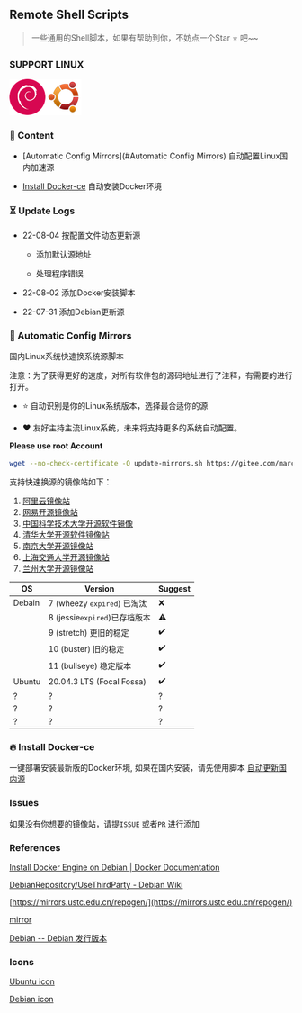 ## Remote Shell Scripts

> 一些通用的Shell脚本，如果有帮助到你，不妨点一个Star :star: 吧~~

### SUPPORT LINUX

![](./icons/debian.png)![](./icons/ubuntu.png)

### :bookmark_tabs: Content

- [Automatic Config Mirrors](#Automatic Config Mirrors) 自动配置Linux国内加速源

- [Install Docker-ce]() 自动安装Docker环境

### :hourglass_flowing_sand: Update Logs

- 22-08-04 按配置文件动态更新源
  
  - 添加默认源地址
  
  - 处理程序错误

- 22-08-02 添加Docker安装脚本

- 22-07-31 添加Debian更新源

### :checkered_flag: Automatic Config Mirrors

国内Linux系统快速换系统源脚本

注意：为了获得更好的速度，对所有软件包的源码地址进行了注释，有需要的进行打开。


- :star: 自动识别是你的Linux系统版本，选择最合适你的源

- :heart: 友好主持主流Linux系统，未来将支持更多的系统自动配置。


**Please use root Account**

```bash
wget --no-check-certificate -O update-mirrors.sh https://gitee.com/marchocode/shell/raw/master/update-mirrors.sh && bash update-mirrors.sh
```

支持快速换源的镜像站如下：

1. [阿里云镜像站](https://mirrors.aliyun.com)
2. [网易开源镜像站](https://mirrors.163.com)
3. [中国科学技术大学开源软件镜像](https://mirrors.ustc.edu.cn)
4. [清华大学开源软件镜像站](https://mirrors.tuna.tsinghua.edu.cn)
5. [南京大学开源镜像站](https://mirror.nju.edu.cn)
6. [上海交通大学开源镜像站](https://mirror.sjtu.edu.cn)
7. [兰州大学开源镜像站](https://mirror.lzu.edu.cn)

| OS     | Version                  | Suggest            |
| ------ | ------------------------ | ------------------ |
| Debain | 7 (wheezy `expired`) 已淘汰 | :x:                |
|        | 8 (jessie`expired`)已存档版本 | :warning:          |
|        | 9 (stretch) 更旧的稳定        | :heavy_check_mark: |
|        | 10 (buster) 旧的稳定         | :heavy_check_mark: |
|        | 11 (bullseye) 稳定版本       | :heavy_check_mark: |
| Ubuntu | 20.04.3 LTS (Focal Fossa)                        | :heavy_check_mark:                  |
| ?      | ?                        | ?                  |
| ?      | ?                        | ?                  |
| ?      | ?                        | ?                  |



### :fire: Install Docker-ce

一键部署安装最新版的Docker环境, 如果在国内安装，请先使用脚本 [自动更新国内源]()





### Issues

如果没有你想要的镜像站，请提`ISSUE` 或者`PR` 进行添加

### References

[Install Docker Engine on Debian | Docker Documentation](https://docs.docker.com/engine/install/debian/)

[DebianRepository/UseThirdParty - Debian Wiki](https://wiki.debian.org/DebianRepository/UseThirdParty)

[https://mirrors.ustc.edu.cn/repogen/](https://mirrors.ustc.edu.cn/repogen/)

[mirror](https://www.debian.org/mirror/sponsors.zh-cn.html)

[Debian -- Debian 发行版本](https://www.debian.org/releases/)



### Icons

[Ubuntu icon](https://www.shareicon.net/ubuntu-194940)

[Debian icon](https://www.shareicon.net/debian-101872)